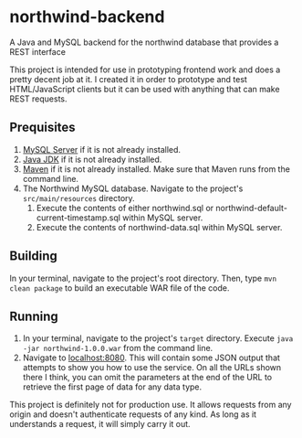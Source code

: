 # northwind-backend
A Java and MySQL backend for the northwind database that provides a REST interface

This project is intended for use in prototyping frontend work and does a pretty decent job at it.  I created it in order to prototype and test HTML/JavaScript clients but it can be used with anything that can make REST requests.

## Prequisites
1. [MySQL Server](https://dev.mysql.com/downloads/mysql/) if it is not already installed.
1. [Java JDK](http://www.oracle.com/technetwork/java/javase/downloads/index.html) if it is not already installed.
1. [Maven](https://maven.apache.org/download.cgi) if it is not already installed. Make sure that Maven runs from the command line.
1. The Northwind MySQL database.  Navigate to the project's `src/main/resources` directory.
   1. Execute the contents of either northwind.sql or northwind-default-current-timestamp.sql within MySQL server.
   1. Execute the contents of northwind-data.sql within MySQL server.

## Building
In your terminal, navigate to the project's root directory.  Then, type `mvn clean package` to build an executable WAR file of the code.

## Running
1. In your terminal, navigate to the project's `target` directory.  Execute `java -jar northwind-1.0.0.war` from the command line.
1. Navigate to [localhost:8080](http://localhost:8080/).  This will contain some JSON output that attempts to show you how to use the service.  On all the URLs shown there I think, you can omit the parameters at the end of the URL to retrieve the first page of data for any data type.

This project is definitely not for production use.  It allows requests from any origin and doesn't authenticate requests of any kind.  As long as it understands a request, it will simply carry it out.
